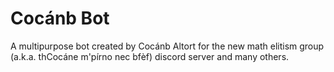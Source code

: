 # Cocánb Bot
A multipurpose bot created by Cocánb Altort for the new math elitism group (a.k.a. thCocáne m'pírno nec bfèf) discord server and many others.